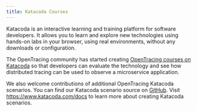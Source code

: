 ```yaml
---
title: Katacoda Courses
---
```


Katacoda is an  interactive learning and training platform for software developers.  It allows you to learn and explore new technologies using hands-on labs in your browser, using real environments, without any downloads or configuration.  

The OpenTracing community has started creating [OpenTracing courses on Katacoda](https://www.katacoda.com/courses/opentracing) so that developers can evaluate the technology and see how distributed tracing can be used to observe a microservice application.

We also welcome contributions of additional OpenTracing Katacoda scenarios.  You can find our Katacoda scenario source on [GitHub](https://github.com/katacoda-scenarios/opentracing-scenarios).  Visit https://www.katacoda.com/docs to learn more about creating Katacoda scenarios.